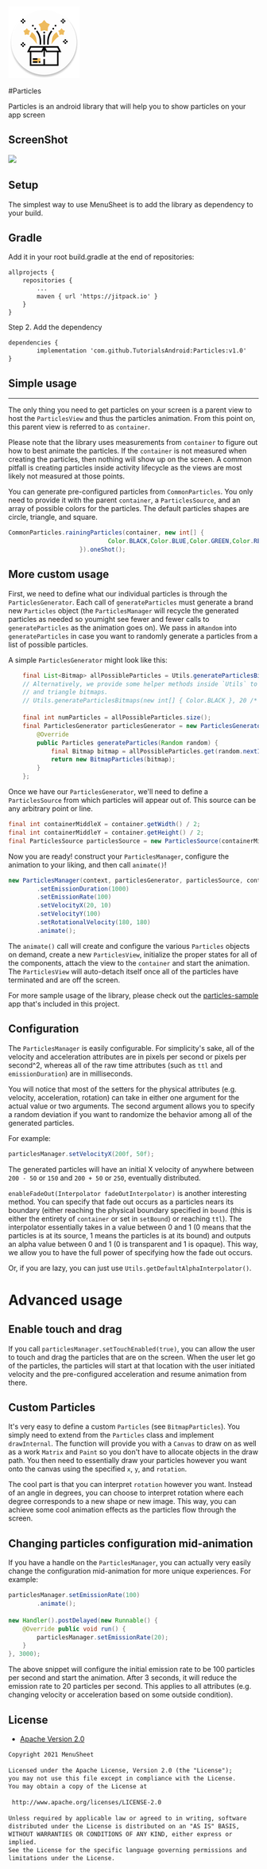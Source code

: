 ![](https://github.com/TutorialsAndroid/Particles/blob/main/sample/src/main/res/mipmap-xxhdpi/ic_launcher.png)

#Particles

Particles is an android library that will help you to show particles on your app screen

## ScreenShot
![](https://github.com/TutorialsAndroid/MenuSheet/blob/main/art/device-2021-03-15-192350.gif)

## Setup
The simplest way to use MenuSheet is to add the library as dependency to your build.

## Gradle

Add it in your root build.gradle at the end of repositories:

    allprojects {
        repositories {
            ...
            maven { url 'https://jitpack.io' }
        }
    }

Step 2. Add the dependency

    dependencies {
            implementation 'com.github.TutorialsAndroid:Particles:v1.0'
    }


## Simple usage
------------

The only thing you need to get particles on your screen is a parent view to host the `ParticlesView`
and thus the particles animation. From this point on, this parent view is referred to as `container`.

Please note that the library uses measurements from `container` to figure out how to best animate
the particles. If the `container` is not measured when creating the particles, then nothing will
show up on the screen. A common pitfall is creating particles inside activity lifecycle as the views
are most likely not measured at those points.

You can generate pre-configured particles from `CommonParticles`. You only need to provide it with
the parent `container`, a `ParticlesSource`, and an array of possible colors for the particles.
The default particles shapes are circle, triangle, and square.

```java
CommonParticles.rainingParticles(container, new int[] {
                            Color.BLACK,Color.BLUE,Color.GREEN,Color.RED,Color.YELLOW
                    }).oneShot();
```


More custom usage
-----------------

First, we need to define what our individual particles is through the `ParticlesGenerator`. Each call of `generateParticles` must generate a brand new `Particles` object (the `ParticlesManager` will recycle the generated particles as needed so youmight see fewer and fewer calls to `generateParticles` as the animation goes on). We pass in a`Random` into `generateParticles` in case you want to randomly generate a particles from a list
of possible particles.

A simple `ParticlesGenerator` might look like this:

```java
    final List<Bitmap> allPossibleParticles = Utils.generateParticlesBitmaps(new int[] { Color.BLACK }, 20 /* size */);
    // Alternatively, we provide some helper methods inside `Utils` to generate square, circle,
    // and triangle bitmaps.
    // Utils.generateParticlesBitmaps(new int[] { Color.BLACK }, 20 /* size */);

    final int numParticles = allPossibleParticles.size();
    final ParticlesGenerator particlesGenerator = new ParticlesGenerator() {
        @Override
        public Particles generateParticles(Random random) {
            final Bitmap bitmap = allPossibleParticles.get(random.nextInt(numParticles));
            return new BitmapParticles(bitmap);
        }
    };
```

Once we have our `ParticlesGenerator`, we'll need to define a `ParticlesSource` from which particles
will appear out of. This source can be any arbitrary point or line.

```java
final int containerMiddleX = container.getWidth() / 2;
final int containerMiddleY = container.getHeight() / 2;
final ParticlesSource particlesSource = new ParticlesSource(containerMiddleX, containerMiddleY);
```

Now you are ready! construct your `ParticlesManager`, configure the animation to your liking, and
then call `animate()`!

```java
new ParticlesManager(context, particlesGenerator, particlesSource, container)
        .setEmissionDuration(1000)
        .setEmissionRate(100)
        .setVelocityX(20, 10)
        .setVelocityY(100)
        .setRotationalVelocity(180, 180)
        .animate();
```

The `animate()` call will create and configure the various `Particles` objects on demand,
create a new `ParticlesView`, initialize the proper states for all of the components, attach the
view to the `container` and start the animation. The `ParticlesView` will auto-detach itself once
all of the particles have terminated and are off the screen.

For more sample usage of the library, please check out the
[particles-sample](https://github.com/TutorialsAndroid/Particles/tree/main/sample/src/main/java/com/tutorials/android/particles/sample) app that's
included in this project.


Configuration
-------------

The `ParticlesManager` is easily configurable. For simplicity's sake, all of the velocity and
acceleration attributes are in pixels per second or pixels per second^2, whereas all of the raw
time attributes (such as `ttl` and `emissionDuration`) are in milliseconds.

You will notice that most of the setters for the physical attributes (e.g. velocity, acceleration,
rotation) can take in either one argument for the actual value or two arguments. The second
argument allows you to specify a random deviation if you want to randomize the behavior among
all of the generated particles.

For example:

```java
particlesManager.setVelocityX(200f, 50f);
```

The generated particles will have an initial X velocity of anywhere between `200 - 50` or `150` and
`200 + 50` or `250`, eventually distributed.

`enableFadeOut(Interpolator fadeOutInterpolator)` is another interesting method. You can specify
that fade out occurs as a particles nears its boundary (either reaching the physical boundary
specified in `bound` (this is either the entirety of `container` or set in `setBound`) or reaching
`ttl`). The interpolator essentially takes in a value between 0 and 1 (0 means that the particles
is at its source, 1 means the particles is at its bound) and outputs an alpha value between 0 and 1
(0 is transparent and 1 is opaque). This way, we allow you to have the full power of specifying
how the fade out occurs.

Or, if you are lazy, you can just use `Utils.getDefaultAlphaInterpolator()`.


Advanced usage
==============

Enable touch and drag
---------------------

If you call `particlesManager.setTouchEnabled(true)`, you can allow the user to touch and drag
the particles that are on the screen. When the user let go of the particles, the particles will
start at that location with the user initiated velocity and the pre-configured acceleration
and resume animation from there.


Custom Particles
---------------

It's very easy to define a custom `Particles` (see `BitmapParticles`). You simply need to extend
from the `Particles` class and implement `drawInternal`. The function will provide you with a
`Canvas` to draw on as well as a work `Matrix` and `Paint` so you don't have to allocate objects
in the draw path. You then need to essentially draw your particles however you want onto the canvas
using the specified `x`, `y`, and `rotation`.

The cool part is that you can interpret `rotation` however you want. Instead of an angle in degrees,
you can choose to interpret rotation where each degree corresponds to a new shape or new image.
This way, you can achieve some cool animation effects as the particles flow through the screen.


Changing particles configuration mid-animation
---------------------------------------------

If you have a handle on the `ParticlesManager`, you can actually very easily change the configuration
mid-animation for more unique experiences. For example:

```java
particlesManager.setEmissionRate(100)
        .animate();

new Handler().postDelayed(new Runnable() {
    @Override public void run() {
        particlesManager.setEmissionRate(20);
    }
}, 3000);
```

The above snippet will configure the initial emission rate to be 100 particles per second and start
the animation. After 3 seconds, it will reduce the emission rate to 20 particles per second. This 
applies to all attributes (e.g. changing velocity or acceleration based on some outside condition).


## License

* [Apache Version 2.0](http://www.apache.org/licenses/LICENSE-2.0.html)

```
Copyright 2021 MenuSheet

Licensed under the Apache License, Version 2.0 (the "License");
you may not use this file except in compliance with the License.
You may obtain a copy of the License at

 http://www.apache.org/licenses/LICENSE-2.0

Unless required by applicable law or agreed to in writing, software
distributed under the License is distributed on an "AS IS" BASIS,
WITHOUT WARRANTIES OR CONDITIONS OF ANY KIND, either express or implied.
See the License for the specific language governing permissions and
limitations under the License.
